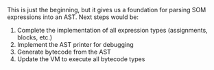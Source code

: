 This is just the beginning, but it gives us a foundation for parsing SOM expressions into an AST. Next steps would be:

1. Complete the implementation of all expression types (assignments, blocks, etc.)
2. Implement the AST printer for debugging
3. Generate bytecode from the AST
4. Update the VM to execute all bytecode types
